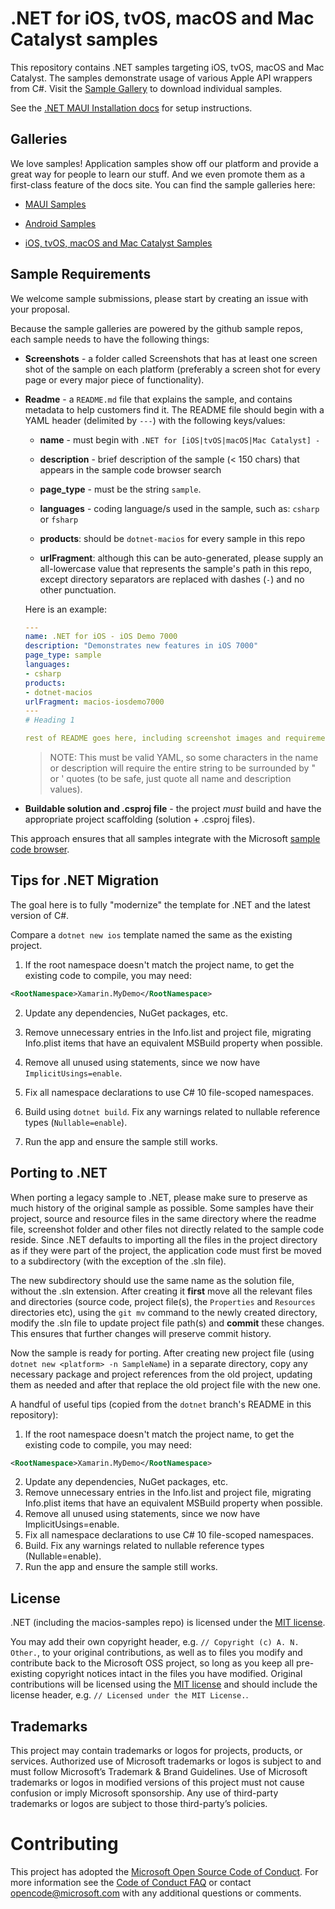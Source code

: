 # .NET for iOS, tvOS, macOS and Mac Catalyst samples

This repository contains .NET samples targeting iOS, tvOS, macOS and Mac Catalyst. The samples demonstrate usage of various
Apple API wrappers from C#. Visit the [Sample Gallery](https://docs.microsoft.com/samples/browse/?term=dotnet-macios)
to download individual samples.

See the [.NET MAUI Installation docs](https://docs.microsoft.com/en-us/dotnet/maui/get-started/installation) for setup instructions.

## Galleries

We love samples! Application samples show off our platform and provide a great way for people to learn our stuff. And we even promote them as a first-class feature of the docs site. You can find the sample galleries here:

- [MAUI Samples](https://learn.microsoft.com/samples/browse/?term=maui)

- [Android Samples](https://docs.microsoft.com/samples/browse/?term=dotnet-android)

- [iOS, tvOS, macOS and Mac Catalyst Samples](https://docs.microsoft.com/samples/browse/?term=dotnet-macios)

## Sample Requirements

We welcome sample submissions, please start by creating an issue with your proposal.

Because the sample galleries are powered by the github sample repos, each sample needs to have the following things:

- **Screenshots** - a folder called Screenshots that has at least one screen shot of the sample on each platform (preferably a screen shot for every page or every major piece of functionality).

- **Readme** - a `README.md` file that explains the sample, and contains metadata to help customers find it. The README file should begin with a YAML header (delimited by `---`) with the following keys/values:

    - **name** - must begin with `.NET for [iOS|tvOS|macOS|Mac Catalyst] -`

    - **description** - brief description of the sample (&lt; 150 chars) that appears in the sample code browser search

    - **page_type** - must be the string `sample`.

    - **languages** - coding language/s used in the sample, such as: `csharp` or `fsharp`

    - **products**: should be `dotnet-macios` for every sample in this repo

    - **urlFragment**: although this can be auto-generated, please supply an all-lowercase value that represents the sample's path in this repo, except directory separators are replaced with dashes (`-`) and no other punctuation.

    Here is an example:

    ```yaml
    ---
    name: .NET for iOS - iOS Demo 7000
    description: "Demonstrates new features in iOS 7000"
    page_type: sample
    languages:
    - csharp
    products:
    - dotnet-macios
    urlFragment: macios-iosdemo7000
    ---
    # Heading 1

    rest of README goes here, including screenshot images and requirements/instructions to get it running
    ```

    > NOTE: This must be valid YAML, so some characters in the name or description will require the entire string to be surrounded by " or ' quotes (to be safe, just quote all name and description values).

- **Buildable solution and .csproj file** - the project _must_ build and have the appropriate project scaffolding (solution + .csproj files).

This approach ensures that all samples integrate with the Microsoft [sample code browser](https://learn.microsoft.com/samples/browse/?term=dotnet-macios).


## Tips for .NET Migration

The goal here is to fully "modernize" the template for .NET and the latest version of C#.

Compare a `dotnet new ios` template named the same as the existing project.

1. If the root namespace doesn't match the project name, to get the
   existing code to compile, you may need:

```xml
<RootNamespace>Xamarin.MyDemo</RootNamespace>
```

2. Update any dependencies, NuGet packages, etc.

3. Remove unnecessary entries in the Info.list and project file, migrating Info.plist
   items that have an equivalent MSBuild property when possible.

4. Remove all unused using statements, since we now have
   `ImplicitUsings=enable`.

5. Fix all namespace declarations to use C# 10 file-scoped namespaces.

6. Build using `dotnet build`. Fix any warnings related to nullable reference types (`Nullable=enable`).

7. Run the app and ensure the sample still works.

## Porting to .NET

When porting a legacy sample to .NET, please make sure to preserve as
much history of the original sample as possible.  Some samples have
their project, source and resource files in the same directory where
the readme file, screenshot folder and other files not directly
related to the sample code reside.  Since .NET defaults to importing
all the files in the project directory as if they were part of the
project, the application code must first be moved to a subdirectory
(with the exception of the .sln file).

The new subdirectory should use the same name as the solution file,
without the .sln extension.  After creating it **first** move all the
relevant files and directories (source code, project file(s), the
`Properties` and `Resources` directories etc), using the `git mv`
command to the newly created directory, modify the .sln file to update
project file path(s) and **commit** these changes.  This ensures that
further changes will preserve commit history.

Now the sample is ready for porting.  After creating new project file
(using `dotnet new <platform> -n SampleName`) in a separate directory,
copy any necessary package and project references from the old
project, updating them as needed and after that replace the old
project file with the new one.  

A handful of useful tips (copied from the `dotnet` branch's README in
this repository):

  1. If the root namespace doesn't match the project name, to get the existing code to compile, you may need:

``` xml
<RootNamespace>Xamarin.MyDemo</RootNamespace>

```
  2. Update any dependencies, NuGet packages, etc.
  3. Remove unnecessary entries in the Info.list and project file, migrating Info.plist
     items that have an equivalent MSBuild property when possible.
  4. Remove all unused using statements, since we now have ImplicitUsings=enable.
  5. Fix all namespace declarations to use C# 10 file-scoped namespaces.
  6. Build. Fix any warnings related to nullable reference types (Nullable=enable).
  7. Run the app and ensure the sample still works.

## License

.NET (including the macios-samples repo) is licensed under the [MIT license](./LICENSE).

You may add their own copyright header, e.g. `// Copyright (c) A. N. Other.`, to your original contributions, as well as to files you modify and contribute back to the Microsoft OSS project, so long as you keep all pre-existing copyright notices intact in the files you have modified. Original contributions will be licensed using the [MIT license](./LICENSE) and should include the license header, e.g. `// Licensed under the MIT License.`.

## Trademarks

This project may contain trademarks or logos for projects, products, or
services. Authorized use of Microsoft trademarks or logos is subject to and
must follow Microsoft’s Trademark & Brand Guidelines. Use of Microsoft
trademarks or logos in modified versions of this project must not cause
confusion or imply Microsoft sponsorship. Any use of third-party trademarks or
logos are subject to those third-party’s policies.

# Contributing

This project has adopted the [Microsoft Open Source Code of Conduct](https://opensource.microsoft.com/codeofconduct/). For more information see the [Code of Conduct FAQ](https://opensource.microsoft.com/codeofconduct/faq/) or contact [opencode@microsoft.com](mailto:opencode@microsoft.com) with any additional questions or comments.
